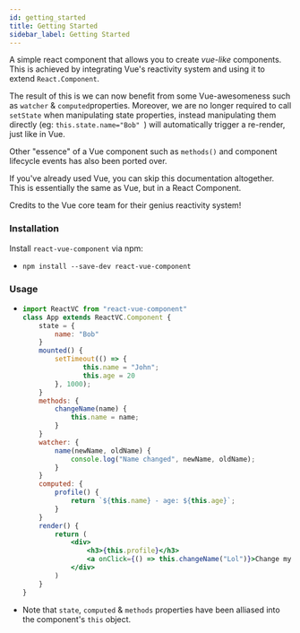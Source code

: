 ```yaml
---
id: getting_started
title: Getting Started
sidebar_label: Getting Started
---
```


A simple react component that allows you to create *vue-like* components. This is achieved by integrating Vue's reactivity system and using it to extend `React.Component`. 

The result of this is we can now benefit from some Vue-awesomeness such as `watcher` & `computed`properties. Moreover, we are no longer required to call `setState` when manipulating state properties, instead manipulating them directly (eg: `this.state.name="Bob" `) will automatically trigger a re-render, just like in Vue. 

Other "essence" of a Vue component such as `methods()` and component lifecycle events has also been ported over.

If you've already used Vue, you can skip this documentation altogether. This is essentially the same as Vue, but in a React Component.

Credits to the Vue core team for their genius reactivity system! 


### Installation

Install `react-vue-component` via npm:

- `npm install --save-dev react-vue-component`

### Usage

- ```jsx
  import ReactVC from "react-vue-component"
  class App extends ReactVC.Component {
      state = { 
          name: "Bob"
      }
      mounted() {
          setTimeout(() => {
                 this.name = "John";
                 this.age = 20
          }, 1000);
      }
      methods: {
          changeName(name) {
              this.name = name;
          }
      }
      watcher: {
          name(newName, oldName) {
              console.log("Name changed", newName, oldName);
          }
      }
      computed: {
          profile() {
              return `${this.name} - age: ${this.age}`;
          }
      }
      render() {
          return (
              <div>
                  <h3>{this.profile}</h3>
                  <a onClick={() => this.changeName("Lol")}>Change my name</a>
              </div>
          )
      }
  }
  ```

- Note that `state`, `computed` &  `methods`  properties have been alliased into the component's `this` object.
